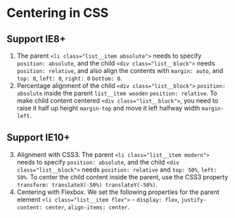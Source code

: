 # Centering in CSS #

## Support IE8+ ##
1. The parent `<li class="list__item absolute">` needs to specify `position: absolute`, and the child `<div class="list__block">` needs `position: relative`, and also align the contents with `margin: auto`, and `top: 0`, `left: 0`, `right: 0` `bottom: 0`.
2. Percentage alignment of the child `<div class="list__block">` `position: absolute` inside the parent `list__item wooden` `position: relative`. To make child content centered `<div class="list__block">`, you need to raise it half up height `margin-top` and move it left halfway width `margin-left`.
## Support IE10+ ##
3. Alignment with CSS3. The parent `<li class="list__item modern">` needs to specify `position: absolute`, and the child `<div class="list__block">` needs `position: relative` and `top: 50%`, `left: 50%`. To center the child content inside the parent, use the CSS3 property `transform: translateX(-50%) translateY(-50%)`.
4. Centering with Flexbox. We set the following properties for the parent element `<li class="list__item flex">` - `display: flex`, `justify-content: center`, `align-items: center`.